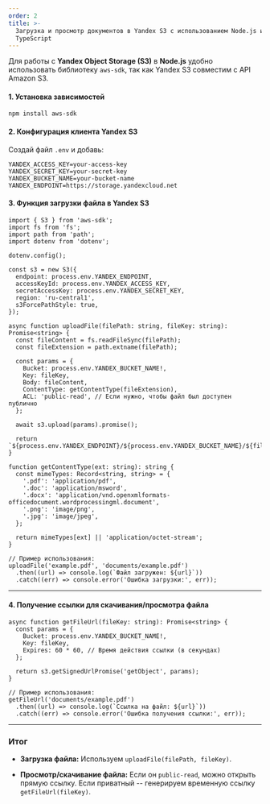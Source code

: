 ```yaml
---
order: 2
title: >-
  Загрузка и просмотр документов в Yandex S3 с использованием Node.js и
  TypeScript
---
```


Для работы с **Yandex Object Storage (S3)** в **Node.js** удобно использовать библиотеку `aws-sdk`, так как Yandex S3 совместим с API Amazon S3.

#### 1\. Установка зависимостей

```
npm install aws-sdk
```

#### 2\. Конфигурация клиента Yandex S3

Создай файл `.env` и добавь:

```
YANDEX_ACCESS_KEY=your-access-key
YANDEX_SECRET_KEY=your-secret-key
YANDEX_BUCKET_NAME=your-bucket-name
YANDEX_ENDPOINT=https://storage.yandexcloud.net
```

#### 3\. Функция загрузки файла в Yandex S3

```
import { S3 } from 'aws-sdk';
import fs from 'fs';
import path from 'path';
import dotenv from 'dotenv';

dotenv.config();

const s3 = new S3({
  endpoint: process.env.YANDEX_ENDPOINT,
  accessKeyId: process.env.YANDEX_ACCESS_KEY,
  secretAccessKey: process.env.YANDEX_SECRET_KEY,
  region: 'ru-central1',
  s3ForcePathStyle: true,
});

async function uploadFile(filePath: string, fileKey: string): Promise<string> {
  const fileContent = fs.readFileSync(filePath);
  const fileExtension = path.extname(filePath);

  const params = {
    Bucket: process.env.YANDEX_BUCKET_NAME!,
    Key: fileKey,
    Body: fileContent,
    ContentType: getContentType(fileExtension),
    ACL: 'public-read', // Если нужно, чтобы файл был доступен публично
  };

  await s3.upload(params).promise();

  return `${process.env.YANDEX_ENDPOINT}/${process.env.YANDEX_BUCKET_NAME}/${fileKey}`;
}

function getContentType(ext: string): string {
  const mimeTypes: Record<string, string> = {
    '.pdf': 'application/pdf',
    '.doc': 'application/msword',
    '.docx': 'application/vnd.openxmlformats-officedocument.wordprocessingml.document',
    '.png': 'image/png',
    '.jpg': 'image/jpeg',
  };

  return mimeTypes[ext] || 'application/octet-stream';
}

// Пример использования:
uploadFile('example.pdf', 'documents/example.pdf')
  .then((url) => console.log(`Файл загружен: ${url}`))
  .catch((err) => console.error('Ошибка загрузки:', err));
```

---

#### 4\. Получение ссылки для скачивания/просмотра файла

```
async function getFileUrl(fileKey: string): Promise<string> {
  const params = {
    Bucket: process.env.YANDEX_BUCKET_NAME!,
    Key: fileKey,
    Expires: 60 * 60, // Время действия ссылки (в секундах)
  };

  return s3.getSignedUrlPromise('getObject', params);
}

// Пример использования:
getFileUrl('documents/example.pdf')
  .then((url) => console.log(`Ссылка на файл: ${url}`))
  .catch((err) => console.error('Ошибка получения ссылки:', err));
```

---

### Итог

-  **Загрузка файла:** Используем `uploadFile(filePath, fileKey)`.

-  **Просмотр/скачивание файла:** Если он `public-read`, можно открыть прямую ссылку. Если приватный -- генерируем временную ссылку `getFileUrl(fileKey)`.